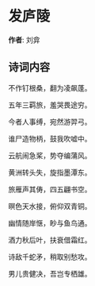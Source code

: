 # 发庐陵

**作者**: 刘弇

## 诗词内容

不作钉根桑，翻为凌飙蓬。

五年三羁旅，羞哭畏途穷。

今者人事缚，宛然游羿弓。

谁尸造物柄，鼓我吹嘘中。

云航闹急桨，势夺编蒲风。

黄洲转头失，旋指墨潭东。

旅雁声其俦，四五翩书空。

暝色天水接，俯仰双青铜。

幽情随岸惬，眇与鱼鸟通。

酒力秋后叶，扶衰借霜红。

诗敌千蛇矛，稍取别愁攻。

男儿贵健决，吾岂专栖雄。

